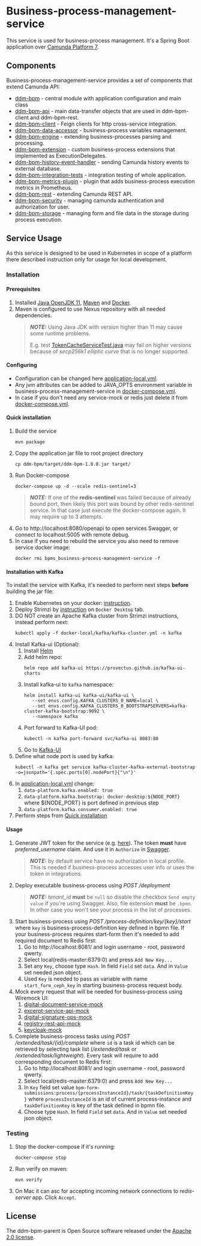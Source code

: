 # Business-process-management-service

This service is used for business-process management. It's a Spring Boot application
over [Camunda Platform 7](https://github.com/camunda/camunda-bpm-platform).

## Components

Business-process-management-service provides a set of components that extend Camunda API:

* [ddm-bpm](ddm-bpm) - central module with application configuration and main class
* [ddm-bpm-api](ddm-bpm-api) - main data-transfer objects that are used in ddm-bpm-client and
  ddm-bpm-rest.
* [ddm-bpm-client](ddm-bpm-client) - Feign clients for http cross-service integration.
* [ddm-bpm-data-accessor](ddm-bpm-data-accessor) - business-process variables management.
* [ddm-bpm-engine](ddm-bpm-engine) - extending business-processes parsing and processing.
* [ddm-bpm-extension](ddm-bpm-extension) - custom business-process extensions that implemented as
  ExecutionDelegates.
* [ddm-bpm-history-event-handler](ddm-bpm-history-event-handler) - sending Camunda history events to
  external database.
* [ddm-bpm-integration-tests](ddm-bpm-integration-tests) - integration testing of whole application.
* [ddm-bpm-metrics-plugin](ddm-bpm-metrics-plugin) - plugin that adds business-process execution
  metrics in Prometheus.
* [ddm-bpm-rest](ddm-bpm-rest) - extending Camunda REST API.
* [ddm-bpm-security](ddm-bpm-security) - managing camunda authentication and authorization for user.
* [ddm-bpm-storage](ddm-bpm-storage) - managing form and file data in the storage during process
  execution.

## Service Usage

As this service is designed to be used in Kubernetes in scope of a platform there described
instruction only for usage for local development.

### Installation

#### Prerequisites

1. Installed [Java OpenJDK 11](https://openjdk.org/install/), [Maven](https://maven.apache.org/)
   and [Docker](https://www.docker.com/).
2. Maven is configured to use Nexus repository with all needed dependencies.
   > **_NOTE:_** Using Java JDK with version higher than 11 may cause some runtime problems.
   >
   > E.g.
   test [TokenCacheServiceTest.java](ddm-bpm-extension%2Fsrc%2Ftest%2Fjava%2Fcom%2Fepam%2Fdigital%2Fdata%2Fplatform%2Fbpms%2Fextension%2Fservice%2FTokenCacheServiceTest.java)
   may fail on higher versions because of _secp256k1 elliptic curve_ that is no longer supported.

#### Configuring

* Configuration can be changed
  here [application-local.yml](ddm-bpm/src/main/resources/application-local.yml).
* Any jvm attributes can be added to JAVA_OPTS environment variable in
  business-process-management-service in [docker-compose.yml](docker-compose.yml).
* In case if you don't need any service-mock or redis just delete it
  from [docker-compose.yml](docker-compose.yml).

#### Quick installation

1. Build the service
    ```shell
    mvn package
    ```
2. Copy the application jar file to root project directory
    ```shell
    cp ddm-bpm/target/ddm-bpm-1.9.0.jar target/
    ```
3. Run Docker-compose
    ```shell
    docker-compose up -d --scale redis-sentinel=3
    ```
   > **_NOTE:_**  If one of the **redis-sentinel** was failed because of already bound port, then
   likely this port was bound by other redis-sentinel service. In that case just execute the
   docker-compose again. It may require up to 3 attempts.
4. Go to http://localhost:8080/openapi to open services Swagger, or connect to localhost:5005 with
   remote debug.
5. In case if you need to rebuild the service you also need to remove service docker image:
   ```shell
   docker rmi bpms_business-process-management-service -f
   ```

#### Installation with Kafka

To install the service with Kafka, it's needed to perform next steps **before** building the jar
file:

1. Enable Kubernetes on your docker: [instruction](https://docs.docker.com/desktop/kubernetes/).
2. Deploy Strimzi by [instruction](https://strimzi.io/quickstarts/) on ```Docker Desktop```
   tab.
3. DO NOT create an Apache Kafka cluster from Strimzi instructions, instead perform
   next:
    ```shell
    kubectl apply -f docker-local/kafka/kafka-cluster.yml -n kafka 
    ```
4. Install Kafka-ui (Optional):
    1. Install [Helm](https://helm.sh/docs/intro/install/)
    2. Add helm repo:
        ```shell
       helm repo add kafka-ui https://provectus.github.io/kafka-ui-charts
       ```
    3. Install kafka-ui to ```kafka``` namespace:
       ```shell
       helm install kafka-ui kafka-ui/kafka-ui \
          --set envs.config.KAFKA_CLUSTERS_0_NAME=local \
          --set envs.config.KAFKA_CLUSTERS_0_BOOTSTRAPSERVERS=kafka-cluster-kafka-bootstrap:9092 \
          --namespace kafka
       ```
    4. Port forward to Kafka-UI pod:
       ```shell
       kubectl -n kafka port-forward svc/kafka-ui 8083:80
       ```
    5. Go to [Kafka-UI](http://localhost:8083)
5. Define what node port is used by kafka:
   ```shell
   kubectl -n kafka get service kafka-cluster-kafka-external-bootstrap -o=jsonpath='{.spec.ports[0].nodePort}{"\n"}'
   ```
6. In [application-local.yml](ddm-bpm%2Fsrc%2Fmain%2Fresources%2Fapplication-local.yml) change:
    1. ```data-platform.kafka.enabled: true```
    2. ```data-platform.kafka.bootstrap: docker-desktop:${NODE_PORT}``` where ${NODE_PORT} is port
       defined in previous step
    3. ```data-platform.kafka.consumer.enabled: true```
7. Perform steps from [Quick installation](#quick-installation)

#### Usage

1. Generate JWT token for the service (e.g. [here](https://jwt.io/)). The token **must** have
   _preferred_username_ claim. And use it in ```Authorize```
   in [Swagger](http://localhost:8080/openapi).
   > **_NOTE:_** by default service have no authorization in local profile. This is needed if
   business-process accesses user info or uses the token in integrations.
2. Deploy executable business-process using _POST /deployment_
   > **_NOTE:_** _tenant_id_ **must** be ```null``` so disable the checkbox ```Send empty value```
   if you're using Swagger. Also, file extension **must** be ```.bpmn```. In other case you won't
   see your process in the list of processes.
3. Start business-process using _POST /process-definition/key/{key}/start_ where ```key``` is
   business-process-definition key defined in bpmn file. If your business-process requires
   start-form then it's needed to add required document to Redis first:
    1. Go to http://localhost:8081/ and login username - root, password qwerty.
    2. Select local(redis-master:6379:0) and press ```Add New Key...```
    3. Set any ```Key```, choose type ```Hash```. In field ```Field``` set ```data```. And
       in ```Value``` set needed json object.
    4. Used ```Key``` is needed to pass as variable with name ```start_form_ceph_key``` in starting
       business-process request body.
4. Mock every request that will be needed for business-process using Wiremock UI:
    1. [digital-document-service-mock](http://localhost:8082/__admin/webapp/mappings)
    2. [excerpt-service-api-mock](http://localhost:9999/__admin/webapp/mappings)
    3. [digital-signature-ops-mock](http://localhost:8100/__admin/webapp/mappings)
    4. [registry-rest-api-mock](http://localhost:8877/__admin/webapp/mappings)
    5. [keycloak-mock](http://localhost:8200/__admin/webapp/mappings)
5. Complete business-process tasks using _POST /extended/task/{id}/complete_ where ```id``` is a
   task id which can be retrieved by selecting task list (_/extended/task_ or
   _/extended/task/lightweight_).
   Every task will require to add corresponding document to Redis first:
    1. Go to http://localhost:8081/ and login username - root, password qwerty.
    2. Select local(redis-master:6379:0) and press ```Add New Key...```
    3. In ```Key``` field set
       value ```bpm-form-submissions:process/{processInstanceId}/task/{taskDefinitionKey}```
       where ```processInstanceId``` is an id of current process-instance
       and ```taskDefinitionKey``` is key of the task defined in bpmn file.
    4. Choose type ```Hash```. In field ```Field``` set ```data```. And
       in ```Value``` set needed json object.

### Testing

1. Stop the docker-compose if it's running:
    ```shell
    docker-compose stop
    ```
2. Run verify on maven:
    ```shell
    mvn verify
    ```
3. On Mac it can asc for accepting incoming network connections to _redis-server_ app.
   Click ```Accept```.

## License

The ddm-bpm-parent is Open Source software released under
the [Apache 2.0 license](https://www.apache.org/licenses/LICENSE-2.0).